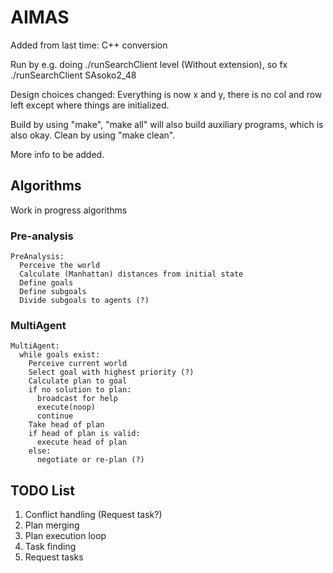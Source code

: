 # AIMAS
Added from last time: C++ conversion

Run by e.g. doing ./runSearchClient level (Without extension), so fx ./runSearchClient SAsoko2_48

Design choices changed: Everything is now x and y, there is no col and row left except where things are initialized.

Build by using "make", "make all" will also build auxiliary programs, which is also okay. Clean by using "make clean".

More info to be added.


## Algorithms
Work in progress algorithms

### Pre-analysis
```
PreAnalysis:
  Perceive the world
  Calculate (Manhattan) distances from initial state
  Define goals
  Define subgoals
  Divide subgoals to agents (?)
```

### MultiAgent
```
MultiAgent:
  while goals exist:
    Perceive current world
    Select goal with highest priority (?)
    Calculate plan to goal
    if no solution to plan:
      broadcast for help
      execute(noop)
      continue
    Take head of plan
    if head of plan is valid:
      execute head of plan
    else:
      negotiate or re-plan (?)
```

## TODO List
1. Conflict handling (Request task?)
2. Plan merging
3. Plan execution loop
4. Task finding
5. Request tasks
